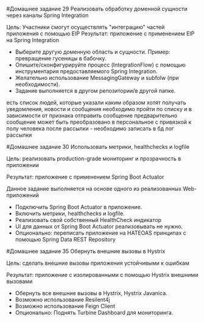 #Домашнее задание 29
Реализовать обработку доменной сущности через каналы Spring Integration

Цель:
Участники смогут осуществлять "интеграцию" частей приложения с помощью EIP 
Результат: приложение c применением EIP на Spring Integration

- Выберите другую доменную область и сущности. Пример: превращение гусеницы в бабочку.
- Опишите/сконфигурируйте процесс (IntegrationFlow) с помощью инструментария предоставляемого Spring Integration.
- Желательно использование MessagingGateway и subfolw (при необходимости).
- Задание выполняется в другом репозитории/в другой папке.

есть список людей, которые указали каким образом хотят получать уведомления, новости и сообщения
необходимо пройти по списку и в зависимости от признака отправить сообщение
предварительно сообщение может быть преобразовано в персональное с привязкой к полу человека
после рассылки - необходимо записать в бд лог рассылки

#Домашнее задание 30
Использовать метрики, healthchecks и logfile

Цель: реализовать production-grade мониторинг и прозрачность в приложении 

Результат: приложение с применением Spring Boot Actuator

Данное задание выполняется на основе одного из реализованных Web-приложений

- Подключить Spring Boot Actuator в приложение.
- Включить метрики, healthchecks и logfile.
- Реализовать свой собственный HealthCheck индикатор
- UI для данных от Spring Boot Actuator реализовывать не нужно.
- Опционально: переписать приложение на HATEOAS принципах с помощью Spring Data REST Repository

#Домашнее задание 35
Обернуть внешние вызовы в Hystrix

Цель: сделать внешние вызовы приложения устойчивыми к ошибкам 

Результат: приложение с изолированными с помощью Hystrix внешними вызовами

- Обернуть все внешние вызовы в Hystrix, Hystrix Javanica.
- Возможно использование Resilent4j
- Возможно использование Feign Client 
- Опционально: Поднять Turbine Dashboard для мониторинга.